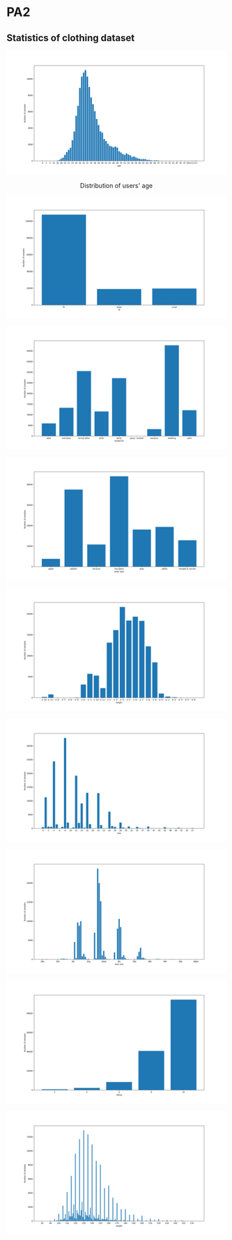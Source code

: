 # PA2

## Statistics of clothing dataset

![age](./Figs/age_statistics.png "Distribution of users' age")
<p align="center">Distribution of users' age</p>

![fit](./Figs/fit_statistics.png "Distribution of fit")
<!--<p align="center">Distribution of fit</p>-->

![rent purpose](./Figs/rented_for_statistics.png "Distribution of rent purpose")
<!--<p align="center">Distribution of rent purpose</p>-->

![body type](./Figs/body_type_statistics.png "Distribution of body type")
<!--<p align="center">Distribution of body type</p>-->

![height](./Figs/height_statistics.png "Distribution of height")
<!--<p align="center">Distribution of heigh</p>-->

![size](./Figs/size_statistics.png "Distribution of size")
<!--<p align="center">Distribution of size</p>-->

![bust_size](./Figs/bust_size_statistics.png "Distribution of bust_size")
<!--<p align="center">Distribution of bust size</p>-->

![rating](./Figs/rating_statistics.png "Distribution of rating")
<!--<p align="center">Distribution of rating</p>-->

![weight](./Figs/weight_statistics.png "Distribution of weight")
<!--<p align="center">Distribution of weight</p>-->
